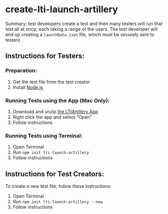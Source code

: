 # create-lti-launch-artillery

Summary: test developers create a test and then many testers will run that test all at once, each taking a range of the users. The test developer will end up creating a `launchData.json` file, which must be securely sent to testers.

## Instructions for Testers:

### Preparation:

1. Get the test file from the test creator
2. Install [Node.js](nodejs.org)

### Running Tests using the App (Mac Only):

1. Download and unzip [the LTIArtillery App](https://github.com/harvard-edtech/create-lti-launch-artillery/raw/master/LTIArtillery.zip)
2. Right click the app and select "Open"
3. Follow instructions

### Running Tests using Terminal:

1. Open Terminal
2. Run `npm init lti-launch-artillery`
3. Follow instructions

## Instructions for Test Creators:

To create a new test file, follow these instructions:

1. Open Terminal
2. Run `npm init lti-launch-artillery --new`
3. Follow instructions
